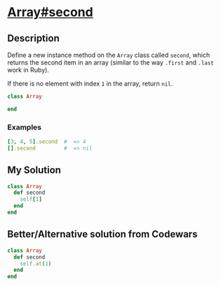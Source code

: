 # [Array#second](https://www.codewars.com/kata/536c6f2349aa8b16520002e0)

## Description
Define a new instance method on the `Array` class called `second`, which returns the second item in an array (similar 
to the way `.first` and `.last` work in Ruby).

If there is no element with index `1` in the array, return `nil`.

```ruby
class Array

end
```

### Examples
```ruby
[3, 4, 5].second  #  => 4 
[].second         #  => nil
````

## My Solution
```ruby
class Array
  def second
    self[1]
  end
end
```

## Better/Alternative solution from Codewars
```ruby
class Array
  def second
    self.at(1)
  end
end
```
